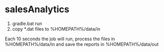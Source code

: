 # salesAnalytics

1. gradle.bat run
2. copy *.dat files to %HOMEPATH%/data/in

Each 10 seconds the job will run, process the files in %HOMEPATH%/data/in and save the reports in %HOMEPATH%/data/out 
  
